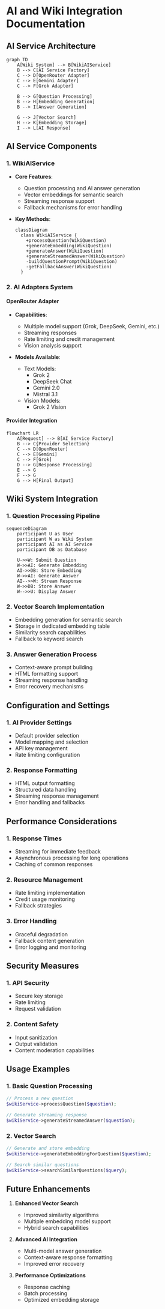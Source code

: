 # AI and Wiki Integration Documentation

## AI Service Architecture

```mermaid
graph TD
    A[Wiki System] --> B[WikiAIService]
    B --> C[AI Service Factory]
    C --> D[OpenRouter Adapter]
    C --> E[Gemini Adapter]
    C --> F[Grok Adapter]
    
    B --> G[Question Processing]
    B --> H[Embedding Generation]
    B --> I[Answer Generation]
    
    G --> J[Vector Search]
    H --> K[Embedding Storage]
    I --> L[AI Response]
```

## AI Service Components

### 1. WikiAIService
- **Core Features**:
  - Question processing and AI answer generation
  - Vector embeddings for semantic search
  - Streaming response support
  - Fallback mechanisms for error handling

- **Key Methods**:
  ```mermaid
  classDiagram
    class WikiAIService {
      +processQuestion(WikiQuestion)
      +generateEmbedding(WikiQuestion)
      +generateAnswer(WikiQuestion)
      +generateStreamedAnswer(WikiQuestion)
      -buildQuestionPrompt(WikiQuestion)
      -getFallbackAnswer(WikiQuestion)
    }
  ```

### 2. AI Adapters System

#### OpenRouter Adapter
- **Capabilities**:
  - Multiple model support (Grok, DeepSeek, Gemini, etc.)
  - Streaming responses
  - Rate limiting and credit management
  - Vision analysis support
  
- **Models Available**:
  - Text Models:
    - Grok 2
    - DeepSeek Chat
    - Gemini 2.0
    - Mistral 3.1
  - Vision Models:
    - Grok 2 Vision

#### Provider Integration
```mermaid
flowchart LR
    A[Request] --> B[AI Service Factory]
    B --> C{Provider Selection}
    C --> D[OpenRouter]
    C --> E[Gemini]
    C --> F[Grok]
    D --> G[Response Processing]
    E --> G
    F --> G
    G --> H[Final Output]
```

## Wiki System Integration

### 1. Question Processing Pipeline
```mermaid
sequenceDiagram
    participant U as User
    participant W as Wiki System
    participant AI as AI Service
    participant DB as Database

    U->>W: Submit Question
    W->>AI: Generate Embedding
    AI->>DB: Store Embedding
    W->>AI: Generate Answer
    AI-->>W: Stream Response
    W->>DB: Store Answer
    W-->>U: Display Answer
```

### 2. Vector Search Implementation
- Embedding generation for semantic search
- Storage in dedicated embedding table
- Similarity search capabilities
- Fallback to keyword search

### 3. Answer Generation Process
- Context-aware prompt building
- HTML formatting support
- Streaming response handling
- Error recovery mechanisms

## Configuration and Settings

### 1. AI Provider Settings
- Default provider selection
- Model mapping and selection
- API key management
- Rate limiting configuration

### 2. Response Formatting
- HTML output formatting
- Structured data handling
- Streaming response management
- Error handling and fallbacks

## Performance Considerations

### 1. Response Times
- Streaming for immediate feedback
- Asynchronous processing for long operations
- Caching of common responses

### 2. Resource Management
- Rate limiting implementation
- Credit usage monitoring
- Fallback strategies

### 3. Error Handling
- Graceful degradation
- Fallback content generation
- Error logging and monitoring

## Security Measures

### 1. API Security
- Secure key storage
- Rate limiting
- Request validation

### 2. Content Safety
- Input sanitization
- Output validation
- Content moderation capabilities

## Usage Examples

### 1. Basic Question Processing
```php
// Process a new question
$wikiService->processQuestion($question);

// Generate streaming response
$wikiService->generateStreamedAnswer($question);
```

### 2. Vector Search
```php
// Generate and store embedding
$wikiService->generateEmbeddingForQuestion($question);

// Search similar questions
$wikiService->searchSimilarQuestions($query);
```

## Future Enhancements

1. **Enhanced Vector Search**
   - Improved similarity algorithms
   - Multiple embedding model support
   - Hybrid search capabilities

2. **Advanced AI Integration**
   - Multi-model answer generation
   - Context-aware response formatting
   - Improved error recovery

3. **Performance Optimizations**
   - Response caching
   - Batch processing
   - Optimized embedding storage
